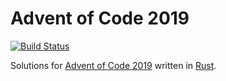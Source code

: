 # Advent of Code 2019

[![Build Status](https://travis-ci.com/AlexanderThaller/advent_of_code_2019.svg?branch=master)](https://travis-ci.com/AlexanderThaller/advent_of_code_2019)

Solutions for [Advent of Code 2019](https://adventofcode.com/) written in
[Rust](https://www.rust-lang.org/).
